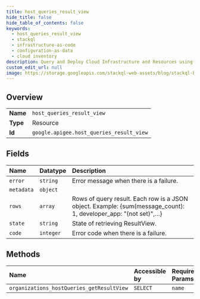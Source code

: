 ```yaml
---
title: host_queries_result_view
hide_title: false
hide_table_of_contents: false
keywords:
  - host_queries_result_view
  - stackql
  - infrastructure-as-code
  - configuration-as-data
  - cloud inventory
description: Query and Deploy Cloud Infrastructure and Resources using SQL
custom_edit_url: null
image: https://storage.googleapis.com/stackql-web-assets/blog/stackql-blog-post-featured-image.png
---
```

  
    

## Overview
<table><tbody>
<tr><td><b>Name</b></td><td><code>host_queries_result_view</code></td></tr>
<tr><td><b>Type</b></td><td>Resource</td></tr>
<tr><td><b>Id</b></td><td><code>google.apigee.host_queries_result_view</code></td></tr>
</tbody></table>

## Fields
| Name | Datatype | Description |
|:-----|:---------|:------------|
| `error` | `string` | Error message when there is a failure. |
| `metadata` | `object` |  |
| `rows` | `array` | Rows of query result. Each row is a JSON object. Example: {sum(message_count): 1, developer_app: "(not set)",…} |
| `state` | `string` | State of retrieving ResultView. |
| `code` | `integer` | Error code when there is a failure. |
## Methods
| Name | Accessible by | Required Params |
|:-----|:--------------|:----------------|
| `organizations_hostQueries_getResultView` | `SELECT` | `name` |
